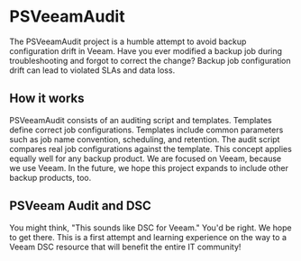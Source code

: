 # PSVeeamAudit
The PSVeeamAudit project is a humble attempt to avoid backup configuration drift in Veeam. Have you ever modified a backup job during troubleshooting and forgot to correct the change? Backup job configuration drift can lead to violated SLAs and data loss. 

## How it works
PSVeeamAudit consists of an auditing script and templates. Templates define correct job configurations. Templates include common parameters such as job name convention, scheduling, and retention. The audit script compares real job configurations against the template. This concept applies equally well for any backup product. We are focused on Veeam, because we use Veeam. In the future, we hope this project expands to include other backup products, too.

## PSVeeam Audit and DSC
You might think, "This sounds like DSC for Veeam." You'd be right. We hope to get there. This is a first attempt and learning experience on the way to a Veeam DSC resource that will benefit the entire IT community!
